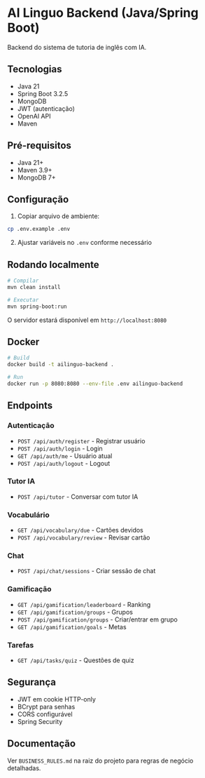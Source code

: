 # AI Linguo Backend (Java/Spring Boot)

Backend do sistema de tutoria de inglês com IA.

## Tecnologias

- Java 21
- Spring Boot 3.2.5
- MongoDB
- JWT (autenticação)
- OpenAI API
- Maven

## Pré-requisitos

- Java 21+
- Maven 3.9+
- MongoDB 7+

## Configuração

1. Copiar arquivo de ambiente:
```bash
cp .env.example .env
```

2. Ajustar variáveis no `.env` conforme necessário

## Rodando localmente

```bash
# Compilar
mvn clean install

# Executar
mvn spring-boot:run
```

O servidor estará disponível em `http://localhost:8080`

## Docker

```bash
# Build
docker build -t ailinguo-backend .

# Run
docker run -p 8080:8080 --env-file .env ailinguo-backend
```

## Endpoints

### Autenticação
- `POST /api/auth/register` - Registrar usuário
- `POST /api/auth/login` - Login
- `GET /api/auth/me` - Usuário atual
- `POST /api/auth/logout` - Logout

### Tutor IA
- `POST /api/tutor` - Conversar com tutor IA

### Vocabulário
- `GET /api/vocabulary/due` - Cartões devidos
- `POST /api/vocabulary/review` - Revisar cartão

### Chat
- `POST /api/chat/sessions` - Criar sessão de chat

### Gamificação
- `GET /api/gamification/leaderboard` - Ranking
- `GET /api/gamification/groups` - Grupos
- `POST /api/gamification/groups` - Criar/entrar em grupo
- `GET /api/gamification/goals` - Metas

### Tarefas
- `GET /api/tasks/quiz` - Questões de quiz

## Segurança

- JWT em cookie HTTP-only
- BCrypt para senhas
- CORS configurável
- Spring Security

## Documentação

Ver `BUSINESS_RULES.md` na raiz do projeto para regras de negócio detalhadas.
